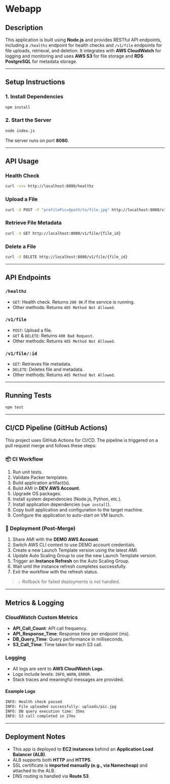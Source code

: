 # Webapp

## Description
This application is built using **Node.js** and provides RESTful API endpoints, including a `/healthz` endpoint for health checks and `/v1/file` endpoints for file uploads, retrieval, and deletion. It integrates with **AWS CloudWatch** for logging and monitoring and uses **AWS S3** for file storage and **RDS PostgreSQL** for metadata storage.

---

## Setup Instructions

### 1. Install Dependencies
```bash
npm install
```

### 2. Start the Server
```bash
node index.js
```
The server runs on port **8080**.

---

## API Usage

### Health Check
```bash
curl -vvv http://localhost:8080/healthz
```

### Upload a File
```bash
curl -X POST -F "profilePic=@path/to/file.jpg" http://localhost:8080/v1/file
```

### Retrieve File Metadata
```bash
curl -X GET http://localhost:8080/v1/file/{file_id}
```

### Delete a File
```bash
curl -X DELETE http://localhost:8080/v1/file/{file_id}
```

---

## API Endpoints

### `/healthz`
- `GET`: Health check. Returns `200 OK` if the service is running.
- Other methods: Returns `405 Method Not Allowed`.

### `/v1/file`
- `POST`: Upload a file.
- `GET` & `DELETE`: Returns `400 Bad Request`.
- Other methods: Returns `405 Method Not Allowed`.

### `/v1/file/:id`
- `GET`: Retrieves file metadata.
- `DELETE`: Deletes file and metadata.
- Other methods: Returns `405 Method Not Allowed`.

---

## Running Tests
```bash
npm test
```

---

## CI/CD Pipeline (GitHub Actions)

This project uses GitHub Actions for CI/CD. The pipeline is triggered on a pull request merge and follows these steps:

### 📦 CI Workflow
1. Run unit tests.
2. Validate Packer templates.
3. Build application artifact(s).
4. Build AMI in **DEV AWS Account**.
5. Upgrade OS packages.
6. Install system dependencies (Node.js, Python, etc.).
7. Install application dependencies (`npm install`).
8. Copy built application and configuration to the target machine.
9. Configure the application to auto-start on VM launch.

### 🚀 Deployment (Post-Merge)
1. Share AMI with the **DEMO AWS Account**.
2. Switch AWS CLI context to use DEMO account credentials.
3. Create a new Launch Template version using the latest AMI.
4. Update Auto Scaling Group to use the new Launch Template version.
5. Trigger an **Instance Refresh** on the Auto Scaling Group.
6. Wait until the instance refresh completes successfully.
7. Exit the workflow with the refresh status.

> 💡 Rollback for failed deployments is not handled.

---

## Metrics & Logging

### CloudWatch Custom Metrics
- **API_Call_Count**: API call frequency.
- **API_Response_Time**: Response time per endpoint (ms).
- **DB_Query_Time**: Query performance in milliseconds.
- **S3_Call_Time**: Time taken for each S3 call.

### Logging
- All logs are sent to **AWS CloudWatch Logs**.
- Logs include levels: `INFO`, `WARN`, `ERROR`.
- Stack traces and meaningful messages are provided.

#### Example Logs
```txt
INFO: Health check passed
INFO: File uploaded successfully: uploads/pic.jpg
INFO: DB query execution time: 35ms
INFO: S3 call completed in 27ms
```

---

## Deployment Notes
- This app is deployed to **EC2 instances** behind an **Application Load Balancer (ALB)**.
- ALB supports both **HTTP** and **HTTPS**.
- SSL certificate is **imported manually (e.g., via Namecheap)** and attached to the ALB.
- DNS routing is handled via **Route 53**.


